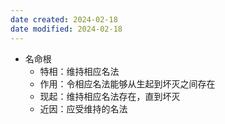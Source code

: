 ```yaml
---
date created: 2024-02-18
date modified: 2024-02-18
---
```

- 名命根
    - 特相：维持相应名法
    - 作用：令相应名法能够从生起到坏灭之间存在
    - 现起：维持相应名法存在，直到坏灭
    - 近因：应受维持的名法

